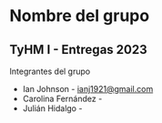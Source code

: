 # Nombre del grupo
## TyHM I - Entregas 2023
Integrantes del grupo
* Ian Johnson - <ianj1921@gmail.com>
* Carolina Fernández - 
* Julián Hidalgo - 

